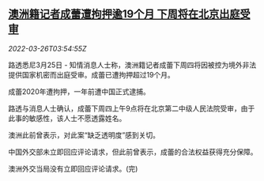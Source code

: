 <!--1648267262000-->
[澳洲籍记者成蕾遭拘押逾19个月 下周将在北京出庭受审](https://cn.reuters.com/article/au-journalist-cheng-court-0326-idCNKCS2LN03Q)
------

<div><i>2022-03-26T03:54:55Z</i></div><p>路透悉尼3月25日 - 知情消息人士称，澳洲籍记者成蕾下周四将因被控为境外非法提供国家机密而出庭受审。成蕾已遭拘押超过19个月。</p><p>成蕾2020年遭拘押，一年前遭中国正式逮捕。</p><p>路透与消息人士确认，成蕾下周四上午9点将在北京第二中级人民法院受审，由于此事的敏感性，该人士不愿透露姓名。</p><p>澳洲此前曾表示，对此案“缺乏透明度”感到关切。</p><p>中国外交部未立即回应评论请求，但此前曾表示，成蕾的合法权益获得充分保障。</p><p>澳洲外交当局没有立即回应评论请求。(完)</p>
